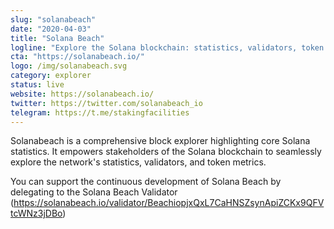 ```yaml
---
slug: "solanabeach"
date: "2020-04-03"
title: "Solana Beach"
logline: "Explore the Solana blockchain: statistics, validators, token metrics and news about the overall ecosystem || brought to you by Staking Facilities & VGNG"
cta: "https://solanabeach.io/"
logo: /img/solanabeach.svg
category: explorer
status: live
website: https://solanabeach.io/
twitter: https://twitter.com/solanabeach_io
telegram: https://t.me/stakingfacilities
---
```


Solanabeach is a comprehensive block explorer highlighting core Solana statistics. It empowers stakeholders of the Solana blockchain to seamlessly explore the network's statistics, validators, and token metrics.

You can support the continuous development of Solana Beach by delegating to the Solana Beach Validator (https://solanabeach.io/validator/BeachiopjxQxL7CaHNSZsynApiZCKx9QFVtcWNz3jDBo)
